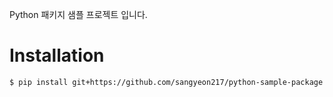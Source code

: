 Python 패키지 샘플 프로젝트 입니다.

# Installation
```bash
$ pip install git+https://github.com/sangyeon217/python-sample-package.git@v2.0.0
```